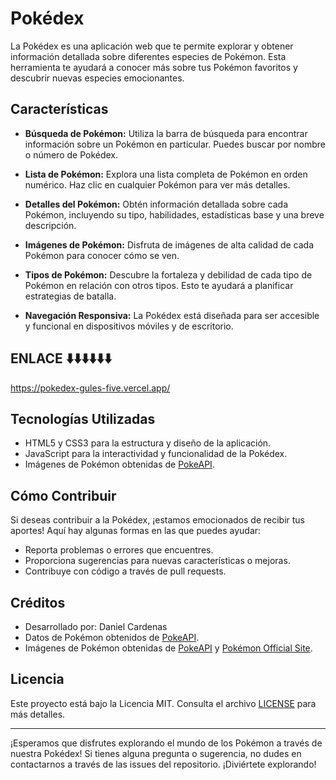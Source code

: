 # Pokédex

La Pokédex es una aplicación web que te permite explorar y obtener información detallada sobre diferentes especies de Pokémon. Esta herramienta te ayudará a conocer más sobre tus Pokémon favoritos y descubrir nuevas especies emocionantes.

## Características

- **Búsqueda de Pokémon:** Utiliza la barra de búsqueda para encontrar información sobre un Pokémon en particular. Puedes buscar por nombre o número de Pokédex.

- **Lista de Pokémon:** Explora una lista completa de Pokémon en orden numérico. Haz clic en cualquier Pokémon para ver más detalles.

- **Detalles del Pokémon:** Obtén información detallada sobre cada Pokémon, incluyendo su tipo, habilidades, estadísticas base y una breve descripción.

- **Imágenes de Pokémon:** Disfruta de imágenes de alta calidad de cada Pokémon para conocer cómo se ven.

- **Tipos de Pokémon:** Descubre la fortaleza y debilidad de cada tipo de Pokémon en relación con otros tipos. Esto te ayudará a planificar estrategias de batalla.

- **Navegación Responsiva:** La Pokédex está diseñada para ser accesible y funcional en dispositivos móviles y de escritorio.

## ENLACE ⬇️⬇️⬇️⬇️⬇️⬇️

  https://pokedex-gules-five.vercel.app/

## Tecnologías Utilizadas

- HTML5 y CSS3 para la estructura y diseño de la aplicación.
- JavaScript para la interactividad y funcionalidad de la Pokédex.
- Imágenes de Pokémon obtenidas de [PokeAPI](https://pokeapi.co/).

## Cómo Contribuir

Si deseas contribuir a la Pokédex, ¡estamos emocionados de recibir tus aportes! Aquí hay algunas formas en las que puedes ayudar:

- Reporta problemas o errores que encuentres.
- Proporciona sugerencias para nuevas características o mejoras.
- Contribuye con código a través de pull requests.


## Créditos

- Desarrollado por: Daniel Cardenas
- Datos de Pokémon obtenidos de [PokeAPI](https://pokeapi.co/).
- Imágenes de Pokémon obtenidas de [PokeAPI](https://pokeapi.co/) y [Pokémon Official Site](https://www.pokemon.com/).

## Licencia

Este proyecto está bajo la Licencia MIT. Consulta el archivo [LICENSE](LICENSE) para más detalles.

---

¡Esperamos que disfrutes explorando el mundo de los Pokémon a través de nuestra Pokédex! Si tienes alguna pregunta o sugerencia, no dudes en contactarnos a través de las issues del repositorio. ¡Diviértete explorando!
